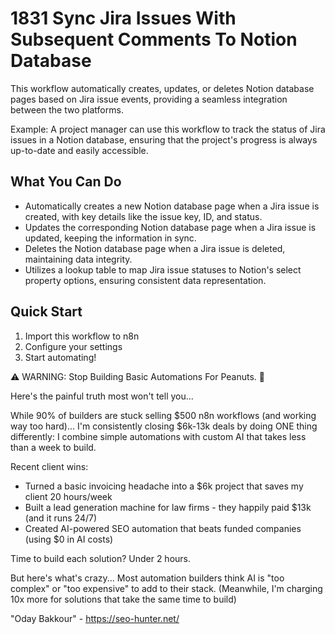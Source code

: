 # 1831 Sync Jira Issues With Subsequent Comments To Notion Database

This workflow automatically creates, updates, or deletes Notion database pages based on Jira issue events, providing a seamless integration between the two platforms.

Example: A project manager can use this workflow to track the status of Jira issues in a Notion database, ensuring that the project's progress is always up-to-date and easily accessible.

## What You Can Do
- Automatically creates a new Notion database page when a Jira issue is created, with key details like the issue key, ID, and status.
- Updates the corresponding Notion database page when a Jira issue is updated, keeping the information in sync.
- Deletes the Notion database page when a Jira issue is deleted, maintaining data integrity.
- Utilizes a lookup table to map Jira issue statuses to Notion's select property options, ensuring consistent data representation.

## Quick Start
1. Import this workflow to n8n
2. Configure your settings
3. Start automating!

⚠️ WARNING: Stop Building Basic Automations For Peanuts. 🚫

Here's the painful truth most won't tell you...

While 90% of builders are stuck selling $500 n8n workflows (and working way too hard)...
I'm consistently closing $6k-13k deals by doing ONE thing differently:
I combine simple automations with custom AI that takes less than a week to build.

Recent client wins:
* Turned a basic invoicing headache into a $6k project that saves my client 20 hours/week
* Built a lead generation machine for law firms - they happily paid $13k (and it runs 24/7)
* Created AI-powered SEO automation that beats funded companies (using $0 in AI costs)

Time to build each solution? Under 2 hours.

But here's what's crazy...
Most automation builders think AI is "too complex" or "too expensive" to add to their stack.
(Meanwhile, I'm charging 10x more for solutions that take the same time to build)

"Oday Bakkour" - https://seo-hunter.net/
